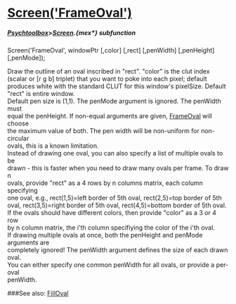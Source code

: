 # [Screen('FrameOval')](Screen-FrameOval) 
##### [Psychtoolbox](Psychtoolbox)>[Screen](Screen).{mex*} subfunction

Screen('FrameOval', windowPtr [,color] [,rect] [,penWidth] [,penHeight] [,penMode]);

Draw the outline of an oval inscribed in "rect". "color" is the clut index  
(scalar or [r g b] triplet) that you want to poke into each pixel; default  
produces white with the standard CLUT for this window's pixelSize. Default  
"rect" is entire window.  
Default pen size is (1,1). The penMode argument is ignored. The penWidth must  
equal the penHeight.  If non-equal arguments are given, [FrameOval](FrameOval) will choose  
the maximum value of both. The pen width will be non-uniform for non-circular  
ovals, this is a known limitation.  
Instead of drawing one oval, you can also specify a list of multiple ovals to be  
drawn - this is faster when you need to draw many ovals per frame. To draw n  
ovals, provide "rect" as a 4 rows by n columns matrix, each column specifying  
one oval, e.g., rect(1,5)=left border of 5th oval, rect(2,5)=top border of 5th  
oval, rect(3,5)=right border of 5th oval, rect(4,5)=bottom border of 5th oval.  
If the ovals should have different colors, then provide "color" as a 3 or 4 row  
by n column matrix, the i'th column specifiying the color of the i'th oval.  
If drawing multiple ovals at once, both the penHeight and penMode arguments are  
completely ignored! The penWidth argument defines the size of each drawn oval.  
You can either specify one common penWidth for all ovals, or provide a per-oval  
penWidth.  
  


###See also:
[FillOval](Screen-FillOval)
